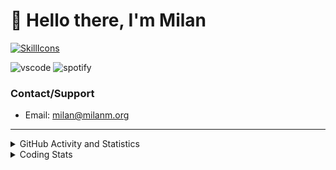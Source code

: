 # 👋 Hello there, I'm Milan
[![SkillIcons](https://skillicons.dev/icons?i=js,ts,nextjs,tailwind,html,go,bash,git,nginx,prisma,kubernetes,docker,linux)](https://skillicons.dev)

![vscode](https://nocache.advaith.workers.dev?url=https://img.shields.io/endpoint?url=https://dev.discordprofiles.me/api/badge/vscode/423203831971708958)
![spotify](https://nocache.advaith.workers.dev/?url=https://img.shields.io/endpoint?url=https://milanm.org/api/spotify/shields&cacheSeconds=10)

### Contact/Support

- Email: [milan@milanm.org](mailto:milan@milanm.org)
 
---
 
<details>
  <summary>GitHub Activity and Statistics</summary>
  <img src="/github-metrics.svg" />
</details>
<details>
  <summary>Coding Stats</summary>
  <!--START_SECTION:waka-->

```txt
TypeScript   10 hrs 42 mins  ████████████████████▒░░░░   80.97 %
Bash         1 hr 8 mins     ██▒░░░░░░░░░░░░░░░░░░░░░░   08.67 %
JSON         38 mins         █▒░░░░░░░░░░░░░░░░░░░░░░░   04.84 %
Other        10 mins         ▒░░░░░░░░░░░░░░░░░░░░░░░░   01.34 %
Prisma       10 mins         ▒░░░░░░░░░░░░░░░░░░░░░░░░   01.31 %
```

<!--END_SECTION:waka-->
</details>
